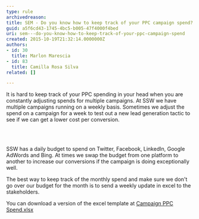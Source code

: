 ```yaml
---
type: rule
archivedreason: 
title: SEM - Do you know how to keep track of your PPC campaign spend?
guid: a5f6cd43-1745-4bc5-b005-47f4000f4bed
uri: sem---do-you-know-how-to-keep-track-of-your-ppc-campaign-spend
created: 2015-10-19T21:32:14.0000000Z
authors:
- id: 30
  title: Marlon Marescia
- id: 83
  title: Camilla Rosa Silva
related: []

---
```



<p>It is hard to keep track of your PPC spending in your head when you are constantly adjusting spends for multiple campaigns. At SSW we have multiple campaigns running on a weekly basis. Sometimes we adjust the spend on a campaign for a week to test out a new lead generation tactic to see if we can get a lower cost per conversion.</p>
<br><excerpt class='endintro'></excerpt><br>
<p></p><p>SSW has a daily budget to spend on Twitter, Facebook, LinkedIn, Google AdWords​ and Bing. At times we swap the budget from one platform to another to increase our conversions if the campaign is doing exceptionally well.</p><p>The best way to keep track of the monthly spend and make sure we don't go over our budget for the month is to send a weekly update in excel to the stakeholders.​</p><p>You can download a version of the excel template at&#160;<a href="/AnalyticsReports/Campaign%20PPC%20Spend.xlsx"><img class="ms-asset-icon ms-rtePosition-4" src="/_layouts/15/images/icxlsx.png" alt="" />Campaign PPC Spend.xlsx</a></p>


